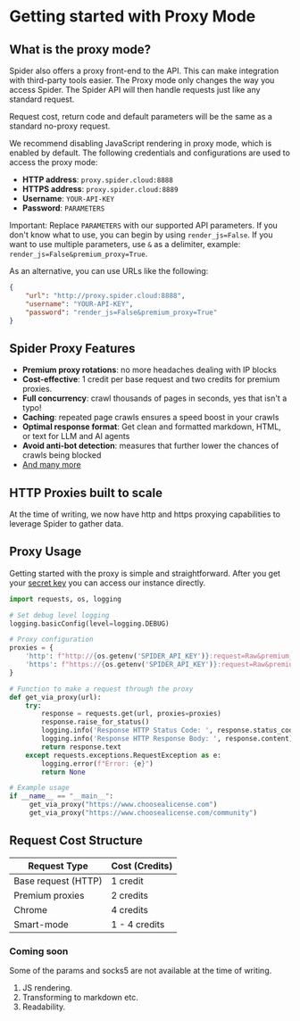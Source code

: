 # Getting started with Proxy Mode

## What is the proxy mode?

Spider also offers a proxy front-end to the API. This can make integration with third-party tools easier. The Proxy mode only changes the way you access Spider. The Spider API will then handle requests just like any standard request.

Request cost, return code and default parameters will be the same as a standard no-proxy request.

We recommend disabling JavaScript rendering in proxy mode, which is enabled by default. The following credentials and configurations are used to access the proxy mode:

- **HTTP address**: `proxy.spider.cloud:8888`
- **HTTPS address**: `proxy.spider.cloud:8889`
- **Username**: `YOUR-API-KEY`
- **Password**: `PARAMETERS`

Important: Replace `PARAMETERS` with our supported API parameters. If you don't know what to use, you can begin by using `render_js=False`. If you want to use multiple parameters, use `&` as a delimiter, example: `render_js=False&premium_proxy=True`.

As an alternative, you can use URLs like the following:

```json
{
	"url": "http://proxy.spider.cloud:8888",
	"username": "YOUR-API-KEY",
	"password": "render_js=False&premium_proxy=True"
}
```

## Spider Proxy Features

- **Premium proxy rotations**: no more headaches dealing with IP blocks
- **Cost-effective**: 1 credit per base request and two credits for premium proxies.
- **Full concurrency**: crawl thousands of pages in seconds, yes that isn't a typo!
- **Caching**: repeated page crawls ensures a speed boost in your crawls
- **Optimal response format**: Get clean and formatted markdown, HTML, or text for LLM and AI agents
- **Avoid anti-bot detection**: measures that further lower the chances of crawls being blocked
- [And many more](/docs/api)

## HTTP Proxies built to scale

At the time of writing, we now have http and https proxying capabilities to leverage Spider to gather data.

## Proxy Usage

Getting started with the proxy is simple and straightforward. After you get your [secret key](/api-keys)
you can access our instance directly.

```py
import requests, os, logging

# Set debug level logging
logging.basicConfig(level=logging.DEBUG)

# Proxy configuration
proxies = {
    'http': f"http://{os.getenv('SPIDER_API_KEY')}:request=Raw&premium_proxy=False@proxy.spider.cloud:8888",
    'https': f"https://{os.getenv('SPIDER_API_KEY')}:request=Raw&premium_proxy=False@proxy.spider.cloud:8889"
}

# Function to make a request through the proxy
def get_via_proxy(url):
    try:
        response = requests.get(url, proxies=proxies)
        response.raise_for_status()
        logging.info('Response HTTP Status Code: ', response.status_code)
        logging.info('Response HTTP Response Body: ', response.content)
        return response.text
    except requests.exceptions.RequestException as e:
        logging.error(f"Error: {e}")
        return None

# Example usage
if __name__ == "__main__":
     get_via_proxy("https://www.choosealicense.com")
     get_via_proxy("https://www.choosealicense.com/community")
```

## Request Cost Structure

| Request Type        | Cost (Credits) |
| ------------------- | -------------- |
| Base request (HTTP) | 1 credit       |
| Premium proxies     | 2 credits      |
| Chrome              | 4 credits      |
| Smart-mode          | 1 - 4 credits  |


### Coming soon

Some of the params and socks5 are not available at the time of writing.

1. JS rendering.
1. Transforming to markdown etc.
1. Readability.
